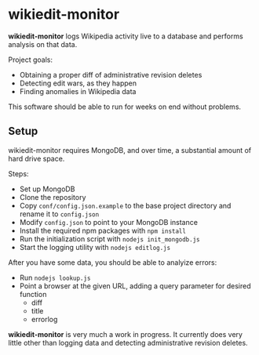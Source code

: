 # wikiedit-monitor

**wikiedit-monitor** logs Wikipedia activity live to a database and performs analysis on that data.

Project goals:
* Obtaining a proper diff of administrative revision deletes
* Detecting edit wars, as they happen
* Finding anomalies in Wikipedia data

This software should be able to run for weeks on end without problems.

## Setup
wikiedit-monitor requires MongoDB, and over time, a substantial amount of hard drive space.

Steps:
* Set up MongoDB
* Clone the repository
* Copy `conf/config.json.example` to the base project directory and rename it to `config.json`
* Modify `config.json` to point to your MongoDB instance
* Install the required npm packages with `npm install`
* Run the initialization script with `nodejs init_mongodb.js`
* Start the logging utility with `nodejs editlog.js`

After you have some data, you should be able to analyize errors:
* Run `nodejs lookup.js`
* Point a browser at the given URL, adding a query parameter for desired function
  * diff
  * title
  * errorlog

**wikiedit-monitor** is very much a work in progress. It currently does very little other than logging data and detecting administrative revision deletes.
